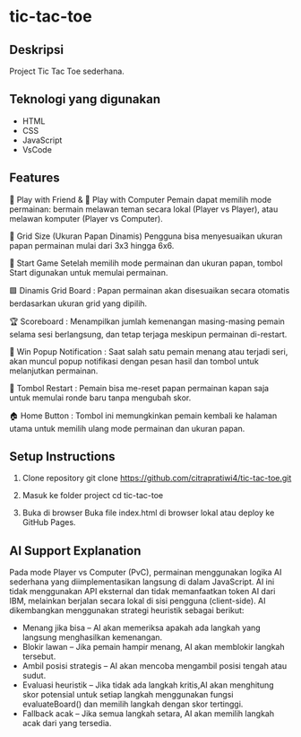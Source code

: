# tic-tac-toe
## Deskripsi
Project Tic Tac Toe sederhana.

## Teknologi yang digunakan
- HTML
- CSS
- JavaScript
- VsCode
  
## Features
👥 Play with Friend & 🤖 Play with Computer
Pemain dapat memilih mode permainan: bermain melawan teman secara lokal (Player vs Player), atau melawan komputer (Player vs Computer).

🔧 Grid Size (Ukuran Papan Dinamis)
Pengguna bisa menyesuaikan ukuran papan permainan mulai dari 3x3 hingga 6x6.

🚀 Start Game
Setelah memilih mode permainan dan ukuran papan, tombol Start digunakan untuk memulai permainan.

🟩 Dinamis Grid Board :
Papan permainan akan disesuaikan secara otomatis berdasarkan ukuran grid yang dipilih.

🏆 Scoreboard :
Menampilkan jumlah kemenangan masing-masing pemain selama sesi berlangsung, dan tetap terjaga meskipun permainan di-restart.

🎉 Win Popup Notification :
Saat salah satu pemain menang atau terjadi seri, akan muncul popup notifikasi dengan pesan hasil dan tombol untuk melanjutkan permainan.

🔁 Tombol Restart :
Pemain bisa me-reset papan permainan kapan saja untuk memulai ronde baru tanpa mengubah skor.

🏠 Home Button :
Tombol ini memungkinkan pemain kembali ke halaman utama untuk memilih ulang mode permainan dan ukuran papan.  

## Setup Instructions
 1. Clone repository
git clone https://github.com/citrapratiwi4/tic-tac-toe.git 

 2. Masuk ke folder project
cd tic-tac-toe 

 3. Buka di browser
Buka file index.html di browser lokal atau deploy ke GitHub Pages.

## AI Support Explanation
Pada mode Player vs Computer (PvC), permainan menggunakan logika AI sederhana yang diimplementasikan langsung di dalam JavaScript. 
AI ini tidak menggunakan API eksternal dan tidak memanfaatkan token AI dari IBM, melainkan berjalan secara lokal di sisi pengguna (client-side).
AI dikembangkan menggunakan strategi heuristik sebagai berikut:
  - Menang jika bisa – AI akan memeriksa apakah ada langkah yang langsung menghasilkan kemenangan.
  - Blokir lawan – Jika pemain hampir menang, AI akan memblokir langkah tersebut.
  - Ambil posisi strategis – AI akan mencoba mengambil posisi tengah atau sudut.
  - Evaluasi heuristik – Jika tidak ada langkah kritis,AI akan menghitung skor potensial untuk setiap langkah menggunakan fungsi evaluateBoard() dan memilih langkah dengan skor tertinggi.
  - Fallback acak – Jika semua langkah setara, AI akan memilih langkah acak dari yang tersedia.
